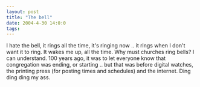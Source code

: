 ```yaml
---
layout: post
title: "The bell"
date: 2004-4-30 14:0:0
tags: 
---
```


I hate the bell, it rings all the time, it's ringing now .. it rings when I don't want it to ring. It wakes me up, all the time. Why must churches ring bells? I can understand. 100 years ago, it was to let everyone know that congregation was ending, or starting .. but that was before digital watches, the printing press (for posting times and schedules) and the internet. Ding ding ding my ass.

